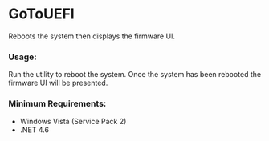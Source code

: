# GoToUEFI
Reboots the system then displays the firmware UI.

### Usage:
Run the utility to reboot the system. Once the system has been rebooted the firmware UI will be presented.

### Minimum Requirements:
- Windows Vista (Service Pack 2)
- .NET 4.6

